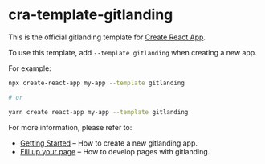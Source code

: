 # cra-template-gitlanding

This is the official gitlanding template for [Create React App](https://github.com/thieryw/gitlanding/tree/cra-template-gitlanding).

To use this template, add `--template gitlanding` when creating a new app.

For example:

```sh
npx create-react-app my-app --template gitlanding

# or

yarn create react-app my-app --template gitlanding
```

For more information, please refer to:

- [Getting Started](https://docs.gitlanding.dev/) – How to create a new gitlanding app.
- [Fill up your page](https://docs.gitlanding.dev/creating-a-page) – How to develop pages with gitlanding.
